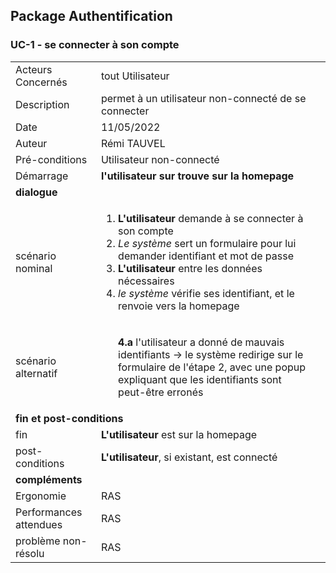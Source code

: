 ## Package Authentification
### UC-1 - se connecter à son compte

<table>
    <tbody>
        <tr>
            <td>
                Acteurs Concernés
            </td>
            <td>
                tout Utilisateur
            </td>
        </tr>
        <tr>
            <td>
                Description
            </td>
            <td>
                permet à un utilisateur non-connecté de se connecter
            </td>
        </tr>
        <tr>
            <td>
                Date
            </td>
            <td>
                11/05/2022
            </td>
        </tr>
        <tr>
            <td>
                Auteur
            </td>
            <td>
                Rémi TAUVEL
            </td>
        </tr>
        <tr>
            <td>
                Pré-conditions
            </td>
            <td>
                Utilisateur non-connecté
            </td>
        </tr>
        <tr>
            <td>
                Démarrage
            </td>
            <td>
                <strong>l'utilisateur<strong> sur trouve sur la homepage
            </td>
        </tr>
        <tr>
            <td colspan="2">
                <strong>dialogue</strong>
            </td>
        </tr>
        <tr>
            <td>
                scénario nominal
            </td>
            <td>
              <ol>
                  <li>
                    <strong>L'utilisateur</strong> demande à se connecter à son compte
                  </li>
                  <li>
                    <em>Le système</em> sert un formulaire pour lui demander identifiant et mot de passe
                  </li>
                  <li>
                    <strong>L'utilisateur</strong> entre les données nécessaires
                  </li>
                  <li>
                    <em>le système</em> vérifie ses identifiant, et le renvoie vers la homepage
                  </li>
              </ol>
            </td>
        </tr>
        <tr>
            <td>
                scénario alternatif
            </td>
            <td>
              <ul style="list-style: none" >
                  <li>
                      <strong>4.a</strong> l'utilisateur a donné de mauvais identifiants -> le système redirige sur le formulaire de l'étape 2, avec une popup expliquant que les identifiants sont peut-être erronés
                  </li>
              </ul>
            </td>
        </tr>
        <tr>
            <td colspan="2">
                <strong>fin et post-conditions</strong>
            </td>
        </tr>
        <tr>
            <td>
                fin
            </td>
            <td>
                <strong>L'utilisateur</strong> est sur la homepage
            </td>
        </tr>
        <tr>
            <td>
                post-conditions
            </td>
            <td>
              <strong>L'utilisateur</strong>, si existant, est connecté
            </td>
        </tr>
        <tr>
            <td colspan="2">
                <strong>compléments</strong>
            </td>
            <td>
            </td>
        </tr>
        <tr>
            <td>
                Ergonomie
            </td>
            <td>
              RAS
            </td>
        </tr>
        <tr>
            <td>
                Performances attendues
            </td>
            <td>
                RAS
            </td>
        </tr>
        <tr>
            <td>
                problème non-résolu
            </td>
            <td>
                RAS
            </td>
        </tr>
    </tbody>
</table>